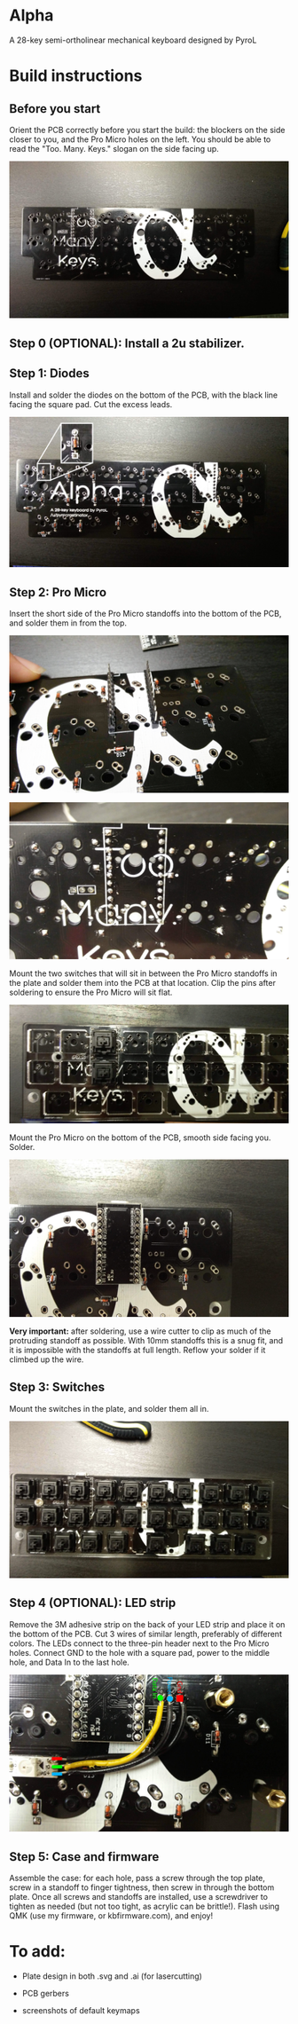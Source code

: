 # Alpha
A 28-key semi-ortholinear mechanical keyboard designed by PyroL


# Build instructions

## Before you start

Orient the PCB correctly before you start the build: the blockers on the side closer to you, and the Pro Micro holes on the left. You should be able to read the "Too. Many. Keys." slogan on the side facing up.

![orientation](instruction_photos/orientation.jpg) 

## Step 0 (OPTIONAL): Install a 2u stabilizer.

## Step 1: Diodes

Install and solder the diodes on the bottom of the PCB, with the black line facing the square pad. Cut the excess leads. 

![diodes](instruction_photos/diodes.jpg)

## Step 2: Pro Micro
Insert the short side of the Pro Micro standoffs into the bottom of the PCB, and solder them in from the top.

![pmicro standoff bottom](instruction_photos/pmicro1.jpg)

![pmicro standoff soldered](instruction_photos/pmicro2.jpg)

Mount the two switches that will sit in between the Pro Micro standoffs in the plate and solder them into the PCB at that location. Clip the pins after soldering to ensure the Pro Micro will sit flat. 

![pmicro switches](instruction_photos/pmicroswitches.jpg)

Mount the Pro Micro on the bottom of the PCB, smooth side facing you. Solder.

![pmicro](instruction_photos/pmicrosoldered.jpg)

**Very important:** after soldering, use a wire cutter to clip as much of the protruding standoff as possible. With 10mm standoffs this is a snug fit, and it is impossible with the standoffs at full length. Reflow your solder if it climbed up the wire.

## Step 3: Switches

Mount the switches in the plate, and solder them all in.

![switches](instruction_photos/switches.jpg)

## Step 4 (OPTIONAL): LED strip

Remove the 3M adhesive strip on the back of your LED strip and place it on the bottom of the PCB. Cut 3 wires of similar length, preferably of different colors. The LEDs connect to the three-pin header next to the Pro Micro holes. Connect GND to the hole with a square pad, power to the middle hole, and Data In to the last hole.

![arrgeebee](instruction_photos/rgb.jpg)

## Step 5: Case and firmware

Assemble the case: for each hole, pass a screw through the top plate, screw in a standoff to finger tightness, then screw in through the bottom plate. Once all screws and standoffs are installed, use a screwdriver to tighten as needed (but not too tight, as acrylic can be brittle!). Flash using QMK (use my firmware, or kbfirmware.com), and enjoy!

# To add:

-  Plate design in both .svg and .ai (for lasercutting)

- PCB gerbers

- screenshots of default keymaps
